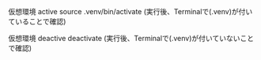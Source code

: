 仮想環境 active
source .venv/bin/activate
(実行後、Terminalで(.venv)が付いていることで確認)

仮想環境 deactive
deactivate
(実行後、Terminalで(.venv)が付いていないことで確認)
